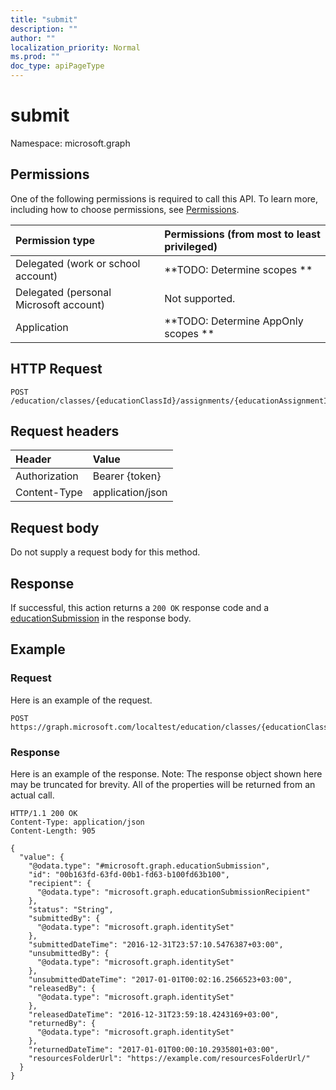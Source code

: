 ```yaml
---
title: "submit"
description: ""
author: ""
localization_priority: Normal
ms.prod: ""
doc_type: apiPageType
---
```


# submit

Namespace: microsoft.graph



## Permissions
One of the following permissions is required to call this API. To learn more, including how to choose permissions, see [Permissions](/concepts/permissions-reference.md).

|Permission type|Permissions (from most to least privileged)|
|:---|:---|
|Delegated (work or school account)|**TODO: Determine scopes **|
|Delegated (personal Microsoft account)|Not supported.|
|Application|**TODO: Determine AppOnly scopes **|

## HTTP Request
<!-- {
  "blockType": "ignored"
}
-->
``` http
POST /education/classes/{educationClassId}/assignments/{educationAssignmentId}/submissions/{educationSubmissionId}/submit
```

## Request headers
|Header|Value|
|:---|:---|
|Authorization|Bearer {token}|
|Content-Type|application/json|

## Request body
Do not supply a request body for this method.

## Response
If successful, this action returns a `200 OK` response code and a [educationSubmission](../resources/educationsubmission.md) in the response body.

## Example

### Request
Here is an example of the request.
<!-- {
  "blockType": "request",
  "name": "educationsubmission_submit"
}
-->
``` http
POST https://graph.microsoft.com/localtest/education/classes/{educationClassId}/assignments/{educationAssignmentId}/submissions/{educationSubmissionId}/submit
```

### Response
Here is an example of the response. Note: The response object shown here may be truncated for brevity. All of the properties will be returned from an actual call.
<!-- {
  "blockType": "response",
  "truncated": true,
  "@odata.type": "microsoft.graph.educationsubmission"
}
-->
``` http
HTTP/1.1 200 OK
Content-Type: application/json
Content-Length: 905

{
  "value": {
    "@odata.type": "#microsoft.graph.educationSubmission",
    "id": "00b163fd-63fd-00b1-fd63-b100fd63b100",
    "recipient": {
      "@odata.type": "microsoft.graph.educationSubmissionRecipient"
    },
    "status": "String",
    "submittedBy": {
      "@odata.type": "microsoft.graph.identitySet"
    },
    "submittedDateTime": "2016-12-31T23:57:10.5476387+03:00",
    "unsubmittedBy": {
      "@odata.type": "microsoft.graph.identitySet"
    },
    "unsubmittedDateTime": "2017-01-01T00:02:16.2566523+03:00",
    "releasedBy": {
      "@odata.type": "microsoft.graph.identitySet"
    },
    "releasedDateTime": "2016-12-31T23:59:18.4243169+03:00",
    "returnedBy": {
      "@odata.type": "microsoft.graph.identitySet"
    },
    "returnedDateTime": "2017-01-01T00:00:10.2935801+03:00",
    "resourcesFolderUrl": "https://example.com/resourcesFolderUrl/"
  }
}
```

